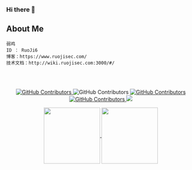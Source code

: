 ### Hi there 👋
## About Me
```
弱鸡
ID ： RuoJi6
博客：https://www.ruojisec.com/
技术文档：http://wiki.ruojisec.com:3000/#/
```
<br/><br/>
  <p align="center">
    <a href="https://www.one-fox.cn/">
      <img alt="GitHub Contributors" src="https://img.shields.io/badge/%E5%AE%89%E5%85%A8%E5%9B%A2%E9%98%9F-One--fox-pink" />
    </a>
    <a href="https://www.ruojisec.com/" style="text-decoration:none;">
      <img alt="GitHub Contributors" src="https://img.shields.io/badge/%E5%8D%9A%E5%AE%A2-www.ruojisec.com-blue" />
    </a>
    <a href="https://www.ruojisec.com/">
      <img alt="GitHub Contributors" src="https://img.shields.io/badge/%E4%BD%9C%E8%80%85-%E5%BC%B1%E9%B8%A1-red" />
    </a>
      <a href="http://wiki.ruojisec.com:3000/#/">
      <img alt="GitHub Contributors" src="https://img.shields.io/badge/%E6%8A%80%E6%9C%AF%E6%A0%88-wiki-purple" />
    </a>
    <img src="https://img.shields.io/badge/WeChat-vivo50KFCKFC-black">
</p>

<center>
<a href="https://github.com/RuoJi6">
  <img height=150 align="center" src="https://github-readme-stats.vercel.app/api?username=RuoJi6"/>
</a>
<a href="https://github.com/RuoJi6/HackerPermKeeper/">
  <img height=150 align="center" src="https://github-readme-stats.vercel.app/api/top-langs?username=RuoJi6&layout=compact&langs_count=8&card_width=320" />
</a>
</center>
